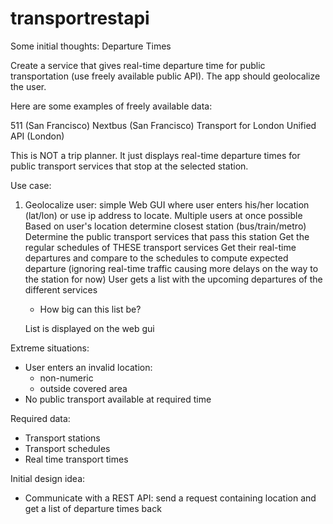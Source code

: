 # transportrestapi

Some initial thoughts:
Departure Times

Create a service that gives real-time departure time for public transportation (use freely available public API). The app should geolocalize the user.

Here are some examples of freely available data:

511 (San Francisco)
Nextbus (San Francisco)
Transport for London Unified API (London)

This is NOT a trip planner. It just displays real-time departure times for public transport services that stop at the selected station.

Use case:
1. Geolocalize user: simple Web GUI where user enters his/her location (lat/lon) or use ip address to locate. Multiple users at once possible
   Based on user's location determine closest station (bus/train/metro) 
   Determine the public transport services that pass this station
   Get the regular schedules of THESE transport services
   Get their real-time departures and compare to the schedules to compute expected departure (ignoring real-time traffic causing more delays on the way to the station for now)
   User gets a list with the upcoming departures of the different services
      - How big can this list be?

    List is displayed on the web gui


Extreme situations:
- User enters an invalid location:
  + non-numeric
  + outside covered area
- No public transport available at required time 


Required data:
- Transport stations
- Transport schedules
- Real time transport times

Initial design idea:
- Communicate with a REST API: send a request containing location and get a list of departure times back
